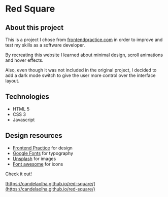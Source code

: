 # Red Square

## About this project

This is a project I chose from [frontendpractice.com](https://www.frontendpractice.com/) in order to improve and test my skills as a software developer.

By recreating this website I learned about minimal design, scroll animations and hover effects.

Also, even though it was not included in the original project, I decided to add a dark mode switch to give the user more control over the interface layout.

## Technologies

- HTML 5
- CSS 3
- Javascript

## Design resources

- [Frontend Practice](https://www.frontendpractice.com/) for design
- [Google Fonts](https://fonts.google.com/) for typography
- [Unsplash](https://unsplash.com/) for images
- [Font awesome](https://fontawesome.com/) for icons

Check it out!

[https://candelaolha.github.io/red-square/](https://candelaolha.github.io/red-square/)
